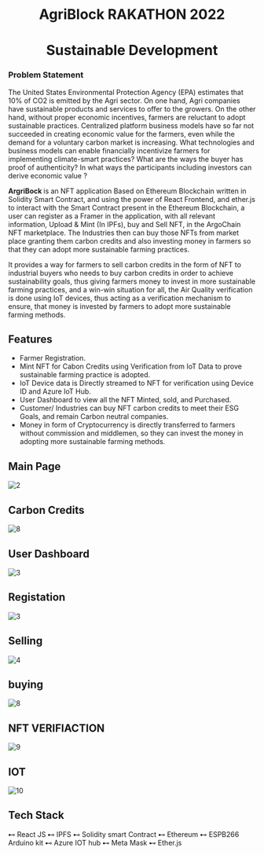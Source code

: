 <h1 align="center">AgriBlock RAKATHON  2022 </h>

<h1 align="center">Sustainable Development</h>



<h3> Problem Statement</h3>


The United States Environmental Protection Agency (EPA) estimates that 10% of CO2 is emitted by the Agri sector. On one hand, Agri companies have sustainable products and services to offer to the growers. On the other hand, without proper economic incentives, farmers are reluctant to adopt sustainable practices. Centralized platform business models have so far not succeeded in creating economic value for the farmers, even while the demand for a voluntary carbon market is increasing. What technologies and business models can enable financially incentivize farmers for implementing climate-smart practices? What are the ways the buyer has proof of authenticity? In what ways the participants including investors can derive economic value ?
	
<strong>ArgriBock </strong>is an NFT application Based on Ethereum Blockchain written in Solidity Smart Contract, and using the power of React Frontend, and ether.js to interact with the Smart Contract present in the Ethereum Blockchain, a user can register as a Framer in the application, with all relevant information, Upload & Mint (In IPFs), buy and Sell NFT, in the ArgoChain NFT marketplace. The Industries then can buy those NFTs from market place granting them carbon credits and also investing money in farmers so that they can adopt more sustainable farming practices.

It provides a way for farmers to sell carbon credits in the form of NFT to industrial buyers who needs to buy carbon credits in order to achieve sustainability goals, thus giving farmers money to invest in more sustainable farming practices, and a win-win situation for all, the Air Quality verification is done using IoT devices, thus acting as a verification mechanism to ensure, that money is invested by farmers to adopt more sustainable farming methods.


## Features
- Farmer Registration.
- Mint NFT for Cabon Credits using Verification from IoT Data to prove sustainable farming practice is adopted.
- IoT Device data is Directly streamed to NFT for verification using Device ID and Azure IoT Hub.
- User Dashboard to view all the NFT Minted, sold, and Purchased.
- Customer/ Industries can buy NFT carbon credits to meet their ESG Goals, and remain Carbon neutral companies.
- Money in form of Cryptocurrency is directly transferred to farmers without commission and middlemen, so they can invest the money in adopting more sustainable farming methods.

## Main Page
![2](https://user-images.githubusercontent.com/78801686/180593675-017e9bcf-acdd-4103-9dd6-e93a96eb9a0e.jpeg)

## Carbon Credits

![8](https://user-images.githubusercontent.com/78801686/180593771-abc5c24d-d31f-4325-a6e2-4a97ed43e9f5.png)

## User Dashboard

![3](https://user-images.githubusercontent.com/78801686/180593808-52d41dad-c0ba-4ee4-b515-db83d33a4f7c.png)


## Registation 

![3](https://user-images.githubusercontent.com/78801686/180593835-750b3727-7894-4c4f-a468-58f6c73d7632.jpeg)


## Selling 

![4](https://user-images.githubusercontent.com/78801686/180593857-153f4adb-8174-4de7-84bd-ef9b1b2d49d4.png)

## buying

![8](https://user-images.githubusercontent.com/78801686/180593861-77c2fd70-a67d-4f64-8ce9-bfe3acf5bb16.png)

## NFT VERIFIACTION
![9](https://user-images.githubusercontent.com/78801686/180593992-cd013c55-f0b7-4189-8fa8-774f6e140102.png)


## IOT 


![10](https://user-images.githubusercontent.com/78801686/180594004-1678fd7d-8266-446f-8f5f-a9cccf0eaf0a.png)

## Tech Stack
⊷ React JS
⊷ IPFS
⊷ Solidity smart Contract
⊷ Ethereum
⊷ ESPB266 Arduino kit
⊷ Azure IOT hub
⊷ Meta Mask
⊷ Ether.js



